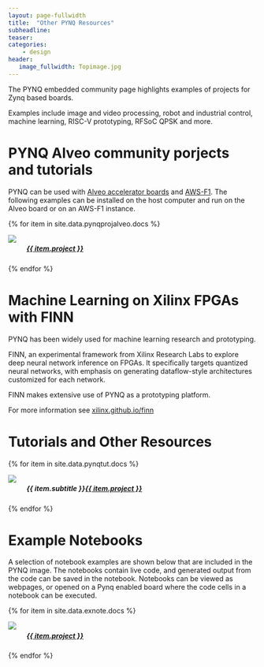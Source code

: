 ```yaml
---
layout: page-fullwidth
title:  "Other PYNQ Resources"
subheadline:
teaser: 
categories:
    - design
header:
   image_fullwidth: Topimage.jpg
---
```

The PYNQ embedded community page highlights examples of projects for Zynq based boards.

Examples include image and video processing, robot and industrial control, machine learning, RISC-V prototyping, RFSoC QPSK and more. 

<!--more-->
# PYNQ Alveo community porjects and tutorials

PYNQ can be used with <a href="https://www.xilinx.com/products/boards-and-kits/alveo.html">Alveo accelerator boards</a> and <a href="https://aws.amazon.com/ec2/instance-types/f1/">AWS-F1</a>. The following examples can be installed on the host computer and run on the Alveo board or on an AWS-F1 instance. 

<div class="row t60">

{% for item in site.data.pynqprojalveo.docs %}
    <div class="medium-3 columns">
        <div class="imgcont"><center><img src="{{ site.urlimg }}{{ item.img }}"></center></div>
        <center><p><a href="{{ item.url }}"><h5>{{ item.project }}</h5></a></p></center>
    </div><!-- /.medium-6.columns -->
{% endfor %}
</div><!-- /.row -->


# Machine Learning on Xilinx FPGAs with FINN

PYNQ has been widely used for machine learning research and prototyping.

FINN, an experimental framework from Xilinx Research Labs to explore deep neural network inference on FPGAs. It specifically targets quantized neural networks, with emphasis on generating dataflow-style architectures customized for each network. 

FINN makes extensive use of PYNQ as a prototyping platform. 

For more information see <a href="https://xilinx.github.io/finn/">xilinx.github.io/finn</a>

# Tutorials and Other Resources

<div class="row t60">

{% for item in site.data.pynqtut.docs %}
    <div class="medium-3 columns">
        <div class="imgcont"><center><img src="{{ site.urlimg }}{{ item.img }}"></center></div>
        <center><p><h5>{{ item.subtitle }}<a href="{{ item.url }}">{{ item.project }}</a></h5></p></center>
    </div><!-- /.medium-3.columns -->
{% endfor %}
</div><!-- /.row -->


# Example Notebooks

A selection of notebook examples are shown below that are included in the PYNQ image. The notebooks contain live code, and generated output from the code can be saved in the notebook. Notebooks can be viewed as webpages, or opened on a Pynq enabled board where the code cells in a notebook can be executed. 

<div class="row t60">

{% for item in site.data.exnote.docs %}
    <div class="medium-3 columns">
        <div class="imgcont"><center><img src="{{ site.urlimg }}{{ item.img }}"></center></div>
        <center><p><h5><a href="{{ item.url }}">{{ item.project }}</a></h5></p></center>
    </div><!-- /.medium-3.columns -->
{% endfor %}
</div><!-- /.row -->
